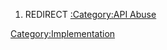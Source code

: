 1.  REDIRECT [:Category:API Abuse](:Category:API_Abuse "wikilink")

[Category:Implementation](Category:Implementation "wikilink")